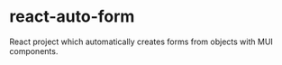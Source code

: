 # react-auto-form
React project which automatically creates forms from objects with MUI components.
